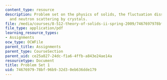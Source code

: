 ```yaml
---
content_type: resource
description: Problem set on the physics of solids, the fluctuation dissipation theorem,
  and neutron scattering by crystals.
file: /media/courses/8-512-theory-of-solids-ii-spring-2009/7467697978bf96b932d30eb636dde179_MIT8_512s09_pset011.pdf
file_type: application/pdf
learning_resource_types:
- Assignments
ocw_type: OCWFile
parent_title: Assignments
parent_type: CourseSection
parent_uid: ce25a827-24dc-f1a6-4ffb-a843e24ae14a
resourcetype: Document
title: Problem Set 1
uid: 74676979-78bf-96b9-32d3-0eb636dde179
---
```

